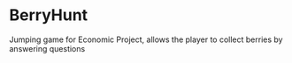 # BerryHunt
Jumping game for Economic Project, allows the player to collect berries by answering questions
